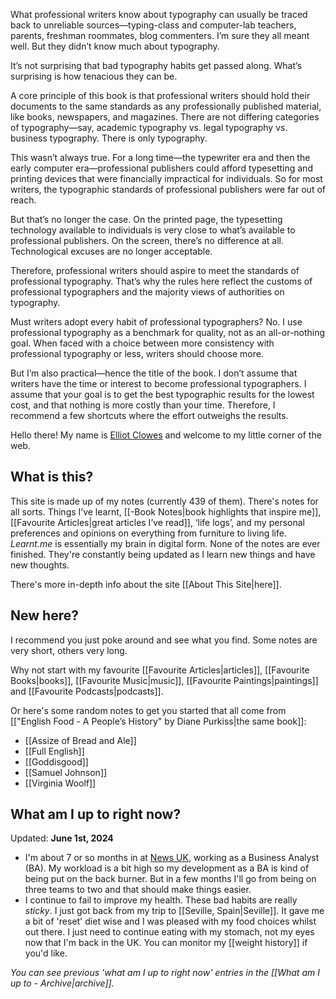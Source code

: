 What professional writers know about typography can usually be traced back to unreliable sources—typing-class and computer-lab teachers, parents, freshman roommates, blog commenters. I’m sure they all meant well. But they didn’t know much about typography.

It’s not surprising that bad typography habits get passed along. What’s surprising is how tenacious they can be.

A core principle of this book is that professional writers should hold their documents to the same standards as any professionally published material, like books, newspapers, and magazines. There are not differing categories of typography—say, academic typography vs. legal typography vs. business typography. There is only typography.

This wasn’t always true. For a long time—the typewriter era and then the early computer era—professional publishers could afford typesetting and printing devices that were financially impractical for individuals. So for most writers, the typographic standards of professional publishers were far out of reach.

But that’s no longer the case. On the printed page, the typesetting technology available to individuals is very close to what’s available to professional publishers. On the screen, there’s no difference at all. Technological excuses are no longer acceptable.

Therefore, professional writers should aspire to meet the standards of professional typography. That’s why the rules here reflect the customs of professional typographers and the majority views of authorities on typography.

Must writers adopt every habit of professional typographers? No. I use professional typography as a benchmark for quality, not as an all-or-nothing goal. When faced with a choice between more consistency with professional typography or less, writers should choose more.

But I’m also practical—hence the title of the book. I don’t assume that writers have the time or interest to become professional typographers. I assume that your goal is to get the best typographic results for the lowest cost, and that nothing is more costly than your time. Therefore, I recommend a few shortcuts where the effort outweighs the results.

Hello there! My name is [Elliot Clowes](https://elliotclowes.com) and welcome to my little corner of the web.

## What is this?

This site is made up of my notes (currently 439 of them). There's notes for all sorts. Things I’ve learnt, [[-Book Notes|book highlights that inspire me]], [[Favourite Articles|great articles I’ve read]], ‘life logs’, and my personal preferences and opinions on everything from furniture to living life. *Learnt.me* is essentially my brain in digital form. None of the notes are ever finished. They're constantly being updated as I learn new things and have new thoughts.

There's more in-depth info about the site [[About This Site|here]].

## New here?

I recommend you just poke around and see what you find. Some notes are very short, others very long.

Why not start with my favourite [[Favourite Articles|articles]], [[Favourite Books|books]], [[Favourite Music|music]], [[Favourite Paintings|paintings]] and [[Favourite Podcasts|podcasts]].

Or here's some random notes to get you started that all come from [["English Food - A People’s History" by Diane Purkiss|the same book]]:
- [[Assize of Bread and Ale]]
- [[Full English]]
- [[Goddisgood]]
- [[Samuel Johnson]]
- [[Virginia Woolf]]

## What am I up to right now?

Updated: **June 1st, 2024**

- I'm about 7 or so months in at [News UK](https://en.wikipedia.org/wiki/News_UK), working as a Business Analyst (BA). My workload is a bit high so my development as a BA is kind of being put on the back burner. But in a few months I'll go from being on three teams to two and that should make things easier.
- I continue to fail to improve my health. These bad habits are really *sticky*. I just got back from my trip to [[Seville, Spain|Seville]]. It gave me a bit of 'reset' diet wise and I was pleased with my food choices whilst out there. I just need to continue eating with my stomach, not my eyes now that I'm back in the UK. You can monitor my [[weight history]] if you'd like.

*You can see previous 'what am I up to right now' entries in the [[What am I up to - Archive|archive]].*